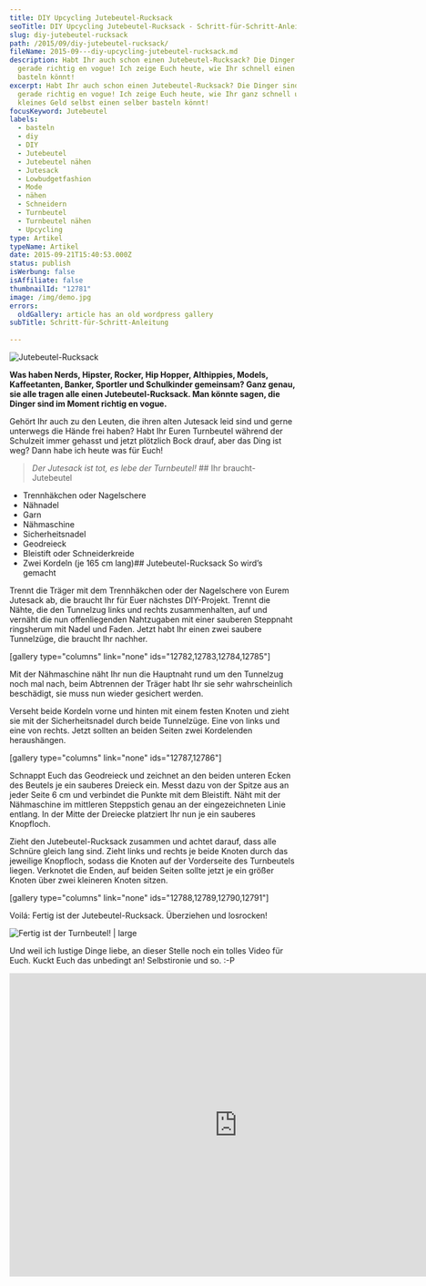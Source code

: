 ```yaml
---
title: DIY Upcycling Jutebeutel-Rucksack
seoTitle: DIY Upcycling Jutebeutel-Rucksack - Schritt-für-Schritt-Anleitung
slug: diy-jutebeutel-rucksack
path: /2015/09/diy-jutebeutel-rucksack/
fileName: 2015-09---diy-upcycling-jutebeutel-rucksack.md
description: Habt Ihr auch schon einen Jutebeutel-Rucksack? Die Dinger sind ja
  gerade richtig en vogue! Ich zeige Euch heute, wie Ihr schnell einen selber
  basteln könnt!
excerpt: Habt Ihr auch schon einen Jutebeutel-Rucksack? Die Dinger sind ja
  gerade richtig en vogue! Ich zeige Euch heute, wie Ihr ganz schnell und für
  kleines Geld selbst einen selber basteln könnt!
focusKeyword: Jutebeutel
labels:
  - basteln
  - diy
  - DIY
  - Jutebeutel
  - Jutebeutel nähen
  - Jutesack
  - Lowbudgetfashion
  - Mode
  - nähen
  - Schneidern
  - Turnbeutel
  - Turnbeutel nähen
  - Upcycling
type: Artikel
typeName: Artikel
date: 2015-09-21T15:40:53.000Z
status: publish
isWerbung: false
isAffiliate: false
thumbnailId: "12781"
image: /img/demo.jpg
errors:
  oldGallery: article has an old wordpress gallery
subTitle: Schritt-für-Schritt-Anleitung
  
---
```


![Jutebeutel-Rucksack](http://cardamonchai.com/wp-content/uploads/2015/09/DIY-Turnbeutel-640x427.jpg "Da war es noch ein Jutesack")

**Was haben Nerds, Hipster, Rocker, Hip Hopper, Althippies, Models,
Kaffeetanten, Banker, Sportler und Schulkinder gemeinsam? Ganz genau, sie alle
tragen alle einen Jutebeutel-Rucksack. Man könnte sagen, die Dinger sind im
Moment richtig en vogue.**

Gehört Ihr auch zu den Leuten, die ihren alten Jutesack leid sind und gerne
unterwegs die Hände frei haben? Habt Ihr Euren Turnbeutel während der Schulzeit
immer gehasst und jetzt plötzlich Bock drauf, aber das Ding ist weg? Dann habe
ich heute was für Euch!

> _Der Jutesack ist tot, es lebe der Turnbeutel!_ ## Ihr braucht- Jutebeutel

- Trennhäkchen oder Nagelschere
- Nähnadel
- Garn
- Nähmaschine
- Sicherheitsnadel
- Geodreieck
- Bleistift oder Schneiderkreide
- Zwei Kordeln (je 165 cm lang)## Jutebeutel-Rucksack So wird’s gemacht

Trennt die Träger mit dem Trennhäkchen oder der Nagelschere von Eurem Jutesack
ab, die braucht Ihr für Euer nächstes DIY-Projekt. Trennt die Nähte, die den
Tunnelzug links und rechts zusammenhalten, auf und vernäht die nun
offenliegenden Nahtzugaben mit einer sauberen Steppnaht ringsherum mit Nadel und
Faden. Jetzt habt Ihr einen zwei saubere Tunnelzüge, die braucht Ihr nachher.

[gallery type="columns" link="none" ids="12782,12783,12784,12785"]

Mit der Nähmaschine näht Ihr nun die Hauptnaht rund um den Tunnelzug noch mal
nach, beim Abtrennen der Träger habt Ihr sie sehr wahrscheinlich beschädigt, sie
muss nun wieder gesichert werden.

Verseht beide Kordeln vorne und hinten mit einem festen Knoten und zieht sie mit
der Sicherheitsnadel durch beide Tunnelzüge. Eine von links und eine von rechts.
Jetzt sollten an beiden Seiten zwei Kordelenden heraushängen.

[gallery type="columns" link="none" ids="12787,12786"]

Schnappt Euch das Geodreieck und zeichnet an den beiden unteren Ecken des
Beutels je ein sauberes Dreieck ein. Messt dazu von der Spitze aus an jeder
Seite 6 cm und verbindet die Punkte mit dem Bleistift. Näht mit der Nähmaschine
im mittleren Steppstich genau an der eingezeichneten Linie entlang. In der Mitte
der Dreiecke platziert Ihr nun je ein sauberes Knopfloch.

Zieht den Jutebeutel-Rucksack zusammen und achtet darauf, dass alle Schnüre
gleich lang sind. Zieht links und rechts je beide Knoten durch das jeweilige
Knopfloch, sodass die Knoten auf der Vorderseite des Turnbeutels liegen.
Verknotet die Enden, auf beiden Seiten sollte jetzt je ein größer Knoten über
zwei kleineren Knoten sitzen.

[gallery type="columns" link="none" ids="12788,12789,12790,12791"]

Voilá: Fertig ist der Jutebeutel-Rucksack. Überziehen und losrocken!

![Fertig ist der Turnbeutel! | large](http://cardamonchai.com/wp-content/uploads/2015/09/DIY-Turnbeutel-21-800x533.jpg)

Und weil ich lustige Dinge liebe, an dieser Stelle noch ein tolles Video für
Euch. Kuckt Euch das unbedingt an! Selbstironie und so. :-P

<iframe src="https://player.vimeo.com/video/132550202" width="800" height="533" frameborder="0" allowfullscreen="allowfullscreen"></iframe>

  